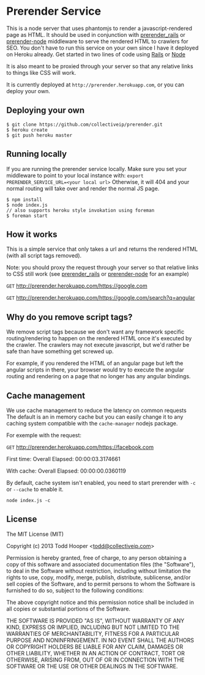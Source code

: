 Prerender Service
=========================== 

This is a node server that uses phantomjs to render a javascript-rendered page as HTML. It should be used in conjunction with [prerender_rails](https://github.com/collectiveip/prerender_rails) or [prerender-node](https://github.com/collectiveip/prerender-node) middleware to serve the rendered HTML to crawlers for SEO. You don't have to run this service on your own since I have it deployed on Heroku already. Get started in two lines of code using [Rails](https://github.com/collectiveip/prerender_rails) or [Node](https://github.com/collectiveip/prerender-node) 

It is also meant to be proxied through your server so that any relative links to things like CSS will work.

It is currently deployed at `http://prerender.herokuapp.com`, or you can deploy your own.

## Deploying your own

	$ git clone https://github.com/collectiveip/prerender.git
	$ heroku create
	$ git push heroku master

## Running locally
If you are running the prerender service locally. Make sure you set your middleware to point to your local instance with:
`export PRERENDER_SERVICE_URL=<your local url>`
Otherwise, it will 404 and your normal routing will take over and render the normal JS page.
	
	$ npm install
	$ node index.js
	// also supports heroku style invokation using foreman
	$ foreman start


## How it works
This is a simple service that only takes a url and returns the rendered HTML (with all script tags removed).

Note: you should proxy the request through your server so that relative links to CSS still work (see [prerender_rails](https://github.com/collectiveip/prerender_rails) or [prerender-node](https://github.com/collectiveip/prerender-node) for an example)

`GET` http://prerender.herokuapp.com/https://google.com

`GET` http://prerender.herokuapp.com/https://google.com/search?q=angular

## Why do you remove script tags?
We remove script tags because we don't want any framework specific routing/rendering to happen on the rendered HTML once it's executed by the crawler. The crawlers may not execute javascript, but we'd rather be safe than have something get screwed up.

For example, if you rendered the HTML of an angular page but left the angular scripts in there, your browser would try to execute the angular routing and rendering on a page that no longer has any angular bindings.

## Cache management
We use cache management to reduce the latency on common requests  
The default is an in memory cache but you can easily change it to any caching system compatible with the `cache-manager` nodejs package.

For exemple with the request:

`GET` http://prerender.herokuapp.com/https://facebook.com

First time: Overall Elapsed:	00:00:03.3174661

With cache: Overall Elapsed:	00:00:00.0360119

By default, cache system isn't enabled, you need to start prerender with `-c` or `--cache` to enable it.

`node index.js -c`

## License

The MIT License (MIT)

Copyright (c) 2013 Todd Hooper &lt;todd@collectiveip.com&gt;

Permission is hereby granted, free of charge, to any person obtaining a copy
of this software and associated documentation files (the "Software"), to deal
in the Software without restriction, including without limitation the rights
to use, copy, modify, merge, publish, distribute, sublicense, and/or sell
copies of the Software, and to permit persons to whom the Software is
furnished to do so, subject to the following conditions:

The above copyright notice and this permission notice shall be included in
all copies or substantial portions of the Software.

THE SOFTWARE IS PROVIDED "AS IS", WITHOUT WARRANTY OF ANY KIND, EXPRESS OR
IMPLIED, INCLUDING BUT NOT LIMITED TO THE WARRANTIES OF MERCHANTABILITY,
FITNESS FOR A PARTICULAR PURPOSE AND NONINFRINGEMENT. IN NO EVENT SHALL THE
AUTHORS OR COPYRIGHT HOLDERS BE LIABLE FOR ANY CLAIM, DAMAGES OR OTHER
LIABILITY, WHETHER IN AN ACTION OF CONTRACT, TORT OR OTHERWISE, ARISING FROM,
OUT OF OR IN CONNECTION WITH THE SOFTWARE OR THE USE OR OTHER DEALINGS IN
THE SOFTWARE.
